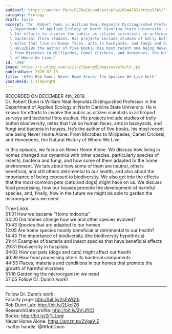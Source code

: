 ```yaml
---
audiourl: https://anchor.fm/s/822ba20/podcast/play/8844783/https%3A%2F%2Fd3ctxlq1ktw2nl.cloudfront.net%2Fproduction%2F2019-11-6%2F36881458-44100-2-dd391cbb7e5f1.m4a
category: Biology
draft: false
excerpt: "Dr. Robert Dunn is William Neal Reynolds Distinguished Professor in the\
  \ Department of Applied Ecology at North Carolina State University. He is known\
  \ for efforts to involve the public as citizen scientists in arthropod surveys and\
  \ bacterial flora studies. His projects include studies of belly button biodiversity,\
  \ mites that live on human faces, ants in backyards, and fungi and bacteria in houses.\
  \ He\u2019s the author of five books, his most recent one being Never Home Alone:\
  \ From Microbes to Millipedes, Camel Crickets, and Honeybees, the Natural History\
  \ of Where We Live."
id: '294'
image: https://i.ytimg.com/vi/i-zl9pergMI/maxresdefault.jpg
publishDate: 2020-02-13
title: '#294 Rob Dunn: Never Home Alone; The Species We Live With'
youtubeid: i-zl9pergMI
---
```

<div class="timelinks">

RECORDED ON DECEMBER 4th, 2019.  
Dr. Robert Dunn is William Neal Reynolds Distinguished Professor in the Department of Applied Ecology at North Carolina State University. He is known for efforts to involve the public as citizen scientists in arthropod surveys and bacterial flora studies. His projects include studies of belly button biodiversity, mites that live on human faces, ants in backyards, and fungi and bacteria in houses. He’s the author of five books, his most recent one being Never Home Alone: From Microbes to Millipedes, Camel Crickets, and Honeybees, the Natural History of Where We Live.

In this episode, we focus on Never Home Alone. We discuss how living in homes changed our dynamics with other species, particularly species of insects, bacteria and fungi, and how some of them adapted to the home environment. We talk about how some of them are neutral, others beneficial, and still others detrimental to our health, and also about the importance of being exposed to biodiversity. We also get into the effects that the most common pets (cats and dogs) might have on us. We discuss food processing, how our houses promote the development of harmful species, and, finally, how in the future we might be able to garden the microorganisms we need.

Time Links:  
<time>01:31</time> How we became “Homo indoorus”  
<time>04:20</time> Did homes change how we and other species evolved?   
<time>10:43</time> Species that are adapted to our homes   
<time>12:05</time> Are home species mostly beneficial or detrimental to our health?  
<time>14:43</time> The importance of biodiversity (the biodiversity hypothesis)  
<time>21:44</time> Examples of bacteria and insect species that have beneficial effects  
<time>29:31</time> Biodiversity in hospitals  
<time>34:02</time> How our pets (dogs and cats) might affect our health  
<time>40:36</time> How food processing alters its bacterial components  
<time>44:53</time> Places, materials and conditions in our homes that promote the growth of harmful microbes  
<time>51:16</time> Gardening the microorganism we need  
<time>57:05</time> Follow Dr. Dunn’s work!

---

Follow Dr. Dunn’s work:  
Faculty page: http://bit.ly/2sFWQtb  
Rob Dunn Lab: http://bit.ly/2LkcIZ6  
ResearchGate profile: http://bit.ly/2ViJfCD  
Books: http://bit.ly/2rTJLwd  
Never Home Alone: https://amzn.to/2VgeVIE  
Twitter handle: @RRobDunn
</div>

